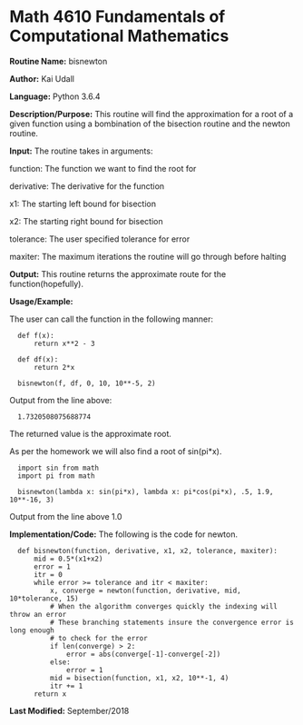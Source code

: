 # Math 4610 Fundamentals of Computational Mathematics

**Routine Name:**           bisnewton

**Author:** Kai Udall

**Language:** Python 3.6.4

**Description/Purpose:** This routine will find the approximation for a root of a given function using a bombination of the bisection routine and the newton routine.

**Input:** The routine takes in arguments:

function: The function we want to find the root for

derivative: The derivative for the function

x1: The starting left bound for bisection

x2: The starting right bound for bisection

tolerance: The user specified tolerance for error

maxiter: The maximum iterations the routine will go through before halting

**Output:** This routine returns the approximate route for the function(hopefully).

**Usage/Example:**

The user can call the function in the following manner:
      
      def f(x):
          return x**2 - 3
      
      def df(x):
          return 2*x
          
      bisnewton(f, df, 0, 10, 10**-5, 2)

Output from the line above:

      1.7320508075688774

The returned value is the approximate root.

As per the homework we will also find a root of sin(pi*x). 

      import sin from math
      import pi from math
      
      bisnewton(lambda x: sin(pi*x), lambda x: pi*cos(pi*x), .5, 1.9, 10**-16, 3)

Output from the line above
      1.0

**Implementation/Code:** The following is the code for newton.
      
      def bisnewton(function, derivative, x1, x2, tolerance, maxiter):
          mid = 0.5*(x1+x2)
          error = 1
          itr = 0
          while error >= tolerance and itr < maxiter:
              x, converge = newton(function, derivative, mid, 10*tolerance, 15)
              # When the algorithm converges quickly the indexing will throw an error
              # These branching statements insure the convergence error is long enough
              # to check for the error
              if len(converge) > 2:
                  error = abs(converge[-1]-converge[-2])
              else:
                  error = 1
              mid = bisection(function, x1, x2, 10**-1, 4)
              itr += 1
          return x


      


**Last Modified:** September/2018
